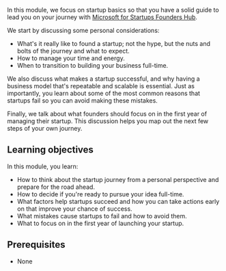In this module, we focus on startup basics so that you have a solid guide to lead you on your journey with [Microsoft for Startups Founders Hub](https://startups.microsoft.com/?azure-portal=true).

We start by discussing some personal considerations:

- What's it really like to found a startup; not the hype, but the nuts and bolts of the journey and what to expect.
- How to manage your time and energy.
- When to transition to building your business full-time.

We also discuss what makes a startup successful, and why having a business model that's repeatable and scalable is essential. Just as importantly, you learn about some of the most common reasons that startups fail so you can avoid making these mistakes.

Finally, we talk about what founders should focus on in the first year of managing their startup. This discussion helps you map out the next few steps of your own journey.

## Learning objectives

In this module, you learn:

- How to think about the startup journey from a personal perspective and prepare for the road ahead.
- How to decide if you're ready to pursue your idea full-time.
- What factors help startups succeed and how you can take actions early on that improve your chance of success.
- What mistakes cause startups to fail and how to avoid them.
- What to focus on in the first year of launching your startup.

## Prerequisites

- None
